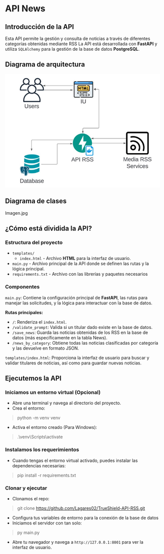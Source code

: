 # API News

## Introducción de la API

Esta API permite la gestión y consulta de noticias a través de diferentes categorías obtenidas mediante RSS La API está desarrollada con **FastAPI** y utiliza `SQLAlchemy` para la gestión de la base de datos **PostgreSQL**.

## Diagrama de arquitectura

<img src="imgs/Diagrama_arq.jpg" alt="Diagrama de arquitectura" />

## Diagrama de clases

Imagen.jpg

## ¿Cómo está dividida la API?

### Estructura del proyecto

- `templates/`
	- `index.html` - Archivo **HTML** para la interfaz de usuario. 
- `main.py` - Archivo principal de la API donde se definen las rutas y la lógica principal.
- `requirements.txt` - Archivo con las librerías y paquetes necesarios

### Componentes

`main.py`: Contiene la configuración principal de **FastAPI**, las rutas para manejar las solicitudes, y la lógica para interactuar con la base de datos.

**Rutas principales:**
-   `/`: Renderiza el `index.html`.
-   `/validate_prompt`: Valida si un titular dado existe en la base de datos.
-   `/save_news`: Guarda las noticias obtenidas de los RSS en la base de datos (más específicamente en la tabla News).
-   `/news_by_category`: Obtiene todas las noticias clasificadas por categoría y las devuelve en formato JSON.

`templates/index.html`: Proporciona la interfaz de usuario para buscar y validar titulares de noticias, así como para guardar nuevas noticias.

## Ejecutemos la API

### Iniciamos un entorno virtual (Opcional)

-   Abre una terminal y navega al directorio del proyecto.
-   Crea el entorno:

> python -m venv venv 

- Activa el entorno creado (Para Windows):

> .\venv\Scripts\activate

### Instalamos los requerimientos

-   Cuando tengas el entorno virtual activado, puedes instalar las dependencias necesarias:

> pip install -r requirements.txt

### Clonar y ejecutar

- Clonamos el repo:

> git clone https://github.com/Lagares02/TrueShield-API-RSS.git

- Configura tus variables de entorno para la conexión de la base de datos
- Iniciamos el servidor con tan solo:

> py main.py

- Abre tu navegador y navega a `http://127.0.0.1:8001` para ver la interfaz de usuario.